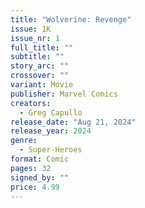 ```yaml
---
title: "Wolverine: Revenge"
issue: 1K
issue_nr: 1
full_title: ""
subtitle: ""
story_arc: ""
crossover: ""
variant: Movie
publisher: Marvel Comics
creators:
  - Greg Capullo
release_date: "Aug 21, 2024"
release_year: 2024
genre:
  - Super-Heroes
format: Comic
pages: 32
signed_by: ""
price: 4.99
---
```

